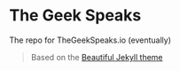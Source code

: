 # The Geek Speaks
The repo for TheGeekSpeaks.io (eventually)

> Based on the [Beautiful Jekyll theme](https://beautifuljekyll.com/)

